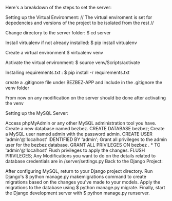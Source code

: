 Here's a breakdown of the steps to set the server:

Setting up the Virtual Environment: // The virtual enviroment is set for depedencies and versions of the project to be isolated from the rest //

Change directory to the server folder: $ cd server

Install virtualenv if not already installed: $ pip install virtualenv

Create a virtual environment  $ virtualenv venv

Activate the virtual environment: $ source venv/Scripts/activate

Installing requirements.txt : $ pip install -r requirements.txt

create a .gitignore  file under BEZBEZ-APP and include in the .gitignore the venv folder

From now on any modification on the server should be done after activating the venv

Setting up the MySQL Server:

Access phpMyAdmin or any other MySQL administration tool you have.
Create a new database named bezbez. CREATE DATABASE bezbez;
Create a MySQL user named admin with the password admin. CREATE USER 'admin'@'localhost' IDENTIFIED BY 'admin';
Grant all privileges to the admin user for the bezbez database. GRANT ALL PRIVILEGES ON bezbez . * TO 'admin'@'localhost' 
Flush privileges to apply the changes. FLUSH PRIVILEGES;
Any Modifications you want to do on the details related to database credentials are in /server/settings.py
Back to the Django Project:

After configuring MySQL, return to your Django project directory.
Run Django's $ python manage.py makemigrations command to create migrations based on the changes you've made to your models.
Apply the migrations to the database using $ python manage.py migrate.
Finally, start the Django development server with $ python manage.py runserver.